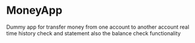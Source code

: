 # MoneyApp
Dummy app for transfer money from one account to another account real time history check and statement also the balance check functionality
